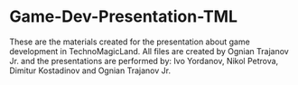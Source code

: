# Game-Dev-Presentation-TML
These are the materials created for the presentation about game development in TechnoMagicLand.
All files are created by Ognian Trajanov Jr. and the presentations are performed by: Ivo Yordanov, Nikol Petrova, Dimitur Kostadinov and Ognian Trajanov Jr.

